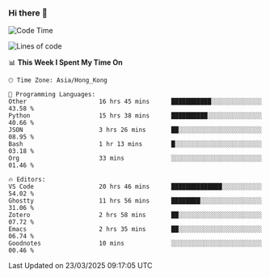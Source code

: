 ### Hi there 👋

<!--
**nicehiro/nicehiro** is a ✨ _special_ ✨ repository because its `README.md` (this file) appears on your GitHub profile.

Here are some ideas to get you started:

- 🔭 I’m currently working on ...
- 🌱 I’m currently learning ...
- 👯 I’m looking to collaborate on ...
- 🤔 I’m looking for help with ...
- 💬 Ask me about ...
- 📫 How to reach me: ...
- 😄 Pronouns: ...
- ⚡ Fun fact: ...
-->

<!--START_SECTION:waka-->
![Code Time](http://img.shields.io/badge/Code%20Time-394%20hrs%2028%20mins-blue)

![Lines of code](https://img.shields.io/badge/From%20Hello%20World%20I%27ve%20Written-1.6%20million%20lines%20of%20code-blue)

📊 **This Week I Spent My Time On** 

```text
🕑︎ Time Zone: Asia/Hong_Kong

💬 Programming Languages: 
Other                    16 hrs 45 mins      ███████████░░░░░░░░░░░░░░   43.58 % 
Python                   15 hrs 38 mins      ██████████░░░░░░░░░░░░░░░   40.66 % 
JSON                     3 hrs 26 mins       ██░░░░░░░░░░░░░░░░░░░░░░░   08.95 % 
Bash                     1 hr 13 mins        █░░░░░░░░░░░░░░░░░░░░░░░░   03.18 % 
Org                      33 mins             ░░░░░░░░░░░░░░░░░░░░░░░░░   01.46 % 

🔥 Editors: 
VS Code                  20 hrs 46 mins      ██████████████░░░░░░░░░░░   54.02 % 
Ghostty                  11 hrs 56 mins      ████████░░░░░░░░░░░░░░░░░   31.06 % 
Zotero                   2 hrs 58 mins       ██░░░░░░░░░░░░░░░░░░░░░░░   07.72 % 
Emacs                    2 hrs 35 mins       ██░░░░░░░░░░░░░░░░░░░░░░░   06.74 % 
Goodnotes                10 mins             ░░░░░░░░░░░░░░░░░░░░░░░░░   00.46 % 
```


 Last Updated on 23/03/2025 09:17:05 UTC
<!--END_SECTION:waka-->
